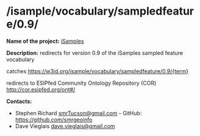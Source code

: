 
# /isample/vocabulary/sampledfeature/0.9/

**Name of the project:** [iSamples](https://isamplesorg.github.io/home/)

**Description:** redirects for version 0.9 of the iSamples sampled feature vocabulary

catches https://w3id.org/isample/vocabulary/sampledfeature/0.9/{term}

redirects to ESIPfed Community Ontology Repository (COR) http://cor.esipfed.org/ont#/


**Contacts:**
* Stephen Richard <smrTucson@gmail.com> - GitHub: https://github.com/smrgeoinfo
* Dave Vieglais <dave.vieglais@gmail.com>  